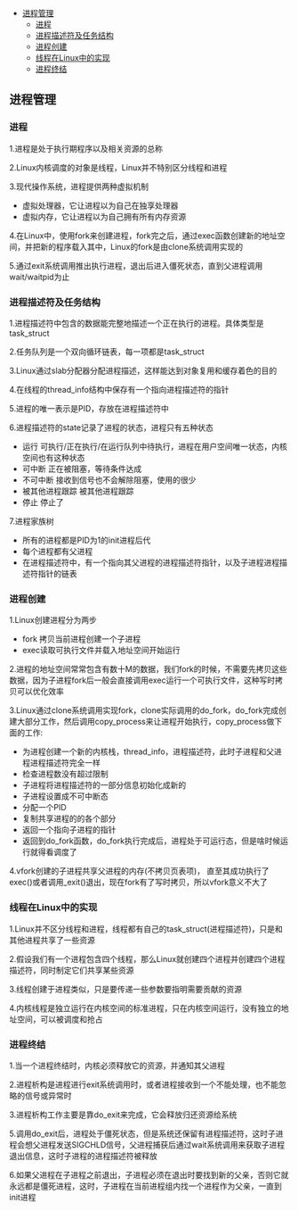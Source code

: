 <!-- MDTOC maxdepth:6 firsth1:1 numbering:0 flatten:0 bullets:1 updateOnSave:1 -->

   - [进程管理](#进程管理)   
      - [进程](#进程)   
      - [进程描述符及任务结构](#进程描述符及任务结构)   
      - [进程创建](#进程创建)   
      - [线程在Linux中的实现](#线程在linux中的实现)   
      - [进程终结](#进程终结)   

<!-- /MDTOC -->

## 进程管理
### 进程
1.进程是处于执行期程序以及相关资源的总称

2.Linux内核调度的对象是线程，Linux并不特别区分线程和进程

3.现代操作系统，进程提供两种虚拟机制
* 虚拟处理器，它让进程以为自己在独享处理器
* 虚拟内存，它让进程以为自己拥有所有内存资源

4.在Linux中，使用fork来创建进程，fork完之后，通过exec函数创建新的地址空间，并把新的程序载入其中，Linux的fork是由clone系统调用实现的

5.通过exit系统调用推出执行进程，退出后进入僵死状态，直到父进程调用wait/waitpid为止

### 进程描述符及任务结构
1.进程描述符中包含的数据能完整地描述一个正在执行的进程。具体类型是task_struct

2.任务队列是一个双向循环链表，每一项都是task_struct

3.Linux通过slab分配器分配进程描述，这样能达到对象复用和缓存着色的目的

4.在线程的thread_info结构中保存有一个指向进程描述符的指针

5.进程的唯一表示是PID，存放在进程描述符中

6.进程描述符的state记录了进程的状态，进程只有五种状态
   * 运行 可执行/正在执行/在运行队列中待执行，进程在用户空间唯一状态，内核空间也有这种状态
   * 可中断 正在被阻塞，等待条件达成
   * 不可中断 接收到信号也不会解除阻塞，使用的很少
   * 被其他进程跟踪 被其他进程跟踪
   * 停止 停止了

7.进程家族树
* 所有的进程都是PID为1的init进程后代
* 每个进程都有父进程
* 在进程描述符中，有一个指向其父进程的进程描述符指针，以及子进程进程描述符指针的链表

### 进程创建
1.Linux创建进程分为两步
* fork 拷贝当前进程创建一个子进程
* exec读取可执行文件并载入地址空间开始运行

2.进程的地址空间常常包含有数十M的数据，我们fork的时候，不需要先拷贝这些数据，因为子进程fork后一般会直接调用exec运行一个可执行文件，这种写时拷贝可以优化效率

3.Linux通过clone系统调用实现fork，clone实际调用的do_fork，do_fork完成创建大部分工作，然后调用copy_process来让进程开始执行，copy_process做下面的工作:
* 为进程创建一个新的内核栈，thread_info，进程描述符，此时子进程和父进程进程描述符完全一样
* 检查进程数没有超过限制
* 子进程将进程描述符的一部分信息初始化成新的
* 子进程设置成不可中断态
* 分配一个PID
* 复制共享进程的的各个部分
* 返回一个指向子进程的指针
* 返回到do_fork函数，do_fork执行完成后，进程处于可运行态，但是啥时候运行就得看调度了

4.vfork创建的子进程共享父进程的内存(不拷贝页表项)， 直至其成功执行了exec()或者调用_exit()退出，现在fork有了写时拷贝，所以vfork意义不大了

### 线程在Linux中的实现
1.Linux并不区分线程和进程，线程都有自己的task_struct(进程描述符)，只是和其他进程共享了一些资源

2.假设我们有一个进程包含四个线程，那么Linux就创建四个进程并创建四个进程描述符，同时制定它们共享某些资源

3.线程创建于进程类似，只是要传递一些参数要指明需要贡献的资源

4.内核线程是独立运行在内核空间的标准进程，只在内核空间运行，没有独立的地址空间，可以被调度和抢占

### 进程终结
1.当一个进程终结时，内核必须释放它的资源，并通知其父进程

2.进程析构是进程进行exit系统调用时，或者进程接收到一个不能处理，也不能忽略的信号或异常时

3.进程析构工作主要是靠do_exit来完成，它会释放归还资源给系统

5.调用do_exit后，进程处于僵死状态，但是系统还保留有进程描述符，这时子进程会想父进程发送SIGCHLD信号，父进程捕获后通过wait系统调用来获取子进程退出信息，这时子进程的进程描述符被释放

6.如果父进程在子进程之前退出，子进程必须在退出时要找到新的父亲，否则它就永远都是僵死进程，这时，子进程在当前进程组内找一个进程作为父亲，一直到init进程
